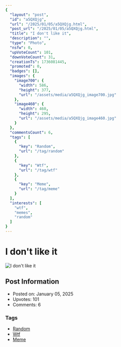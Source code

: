 ```yaml
---
{
  "layout": "post",
  "id": "a5QXQjg",
  "url": "/2025/01/05/a5QXQjg.html",
  "post_url": "/2025/01/05/a5QXQjg.html",
  "title": "I don't like it",
  "description": "",
  "type": "Photo",
  "nsfw": 0,
  "upVoteCount": 101,
  "downVoteCount": 31,
  "creationTs": 1736081445,
  "promoted": 0,
  "badges": [],
  "images": {
    "image700": {
      "width": 586,
      "height": 377,
      "url": "/assets/media/a5QXQjg_image700.jpg"
    },
    "image460": {
      "width": 460,
      "height": 295,
      "url": "/assets/media/a5QXQjg_image460.jpg"
    }
  },
  "commentsCount": 6,
  "tags": [
    {
      "key": "Random",
      "url": "/tag/random"
    },
    {
      "key": "Wtf",
      "url": "/tag/wtf"
    },
    {
      "key": "Meme",
      "url": "/tag/meme"
    }
  ],
  "interests": [
    "wtf",
    "memes",
    "random"
  ]
}
---
```


# I don't like it

![I don't like it](/assets/media/a5QXQjg_image700.jpg)

## Post Information

- Posted on: January 05, 2025
- Upvotes: 101
- Comments: 6

### Tags

- [Random](/tag/Random)
- [Wtf](/tag/Wtf)
- [Meme](/tag/Meme)
